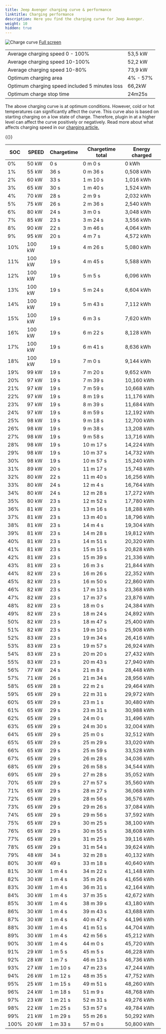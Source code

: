 ```yaml
---
title: Jeep Avenger charging curve & performance
linktitle: Charging performance
description: Here you find the charging curve for Jeep Avenger. 
weight: 10
hidden: true
---
```

<!-- markdownlint-disable MD033 -->
<object type="image/svg+xml" data="../modelnavigation.svg"></object>
![Charge curve](../chargingcurve.svg  "Charging curve")
[Full screen](../chargingcurve.svg)

|  | |
|-----|-----|
|Average charging speed 0 - 100% |53,5 kW|
|Average charging speed 10-100% |52,2 kW|
|Average charging speed 10-80% |73,9 kW|
|Optimum charging area|4% - 57%|
|Optimum charging speed included 5 minutes loss|66,2kW|
|Optimum charge stop time |24m25s|


The above charging curve is at optimum conditions. However, cold or hot temperatures can significantly affect the curve. This curve also is based on starting charging on a low state of charge. Therefore, plugin in at a higher level can affect the curve positively or negatively. Read more about what affects charging speed in our [charging article.](../../../../../technology/battery/charging/) 


{{<evkxdisplayaddarticle />}}

|SOC | SPEED|Chargetime | Chargetime total | Energy charged |
|-----|-----|-----|-----|-----|
|0%|50 kW|  0 s|  0 m 0 s |0 kWh |
|1%|55 kW|  36 s|  0 m 36 s |0,508 kWh |
|2%|60 kW|  33 s|  1 m 10 s |1,016 kWh |
|3%|65 kW|  30 s|  1 m 40 s |1,524 kWh |
|4%|70 kW|  28 s|  2 m 9 s |2,032 kWh |
|5%|75 kW|  26 s|  2 m 36 s |2,540 kWh |
|6%|80 kW|  24 s|  3 m 0 s |3,048 kWh |
|7%|85 kW|  23 s|  3 m 24 s |3,556 kWh |
|8%|90 kW|  22 s|  3 m 46 s |4,064 kWh |
|9%|95 kW|  20 s|  4 m 7 s |4,572 kWh |
|10%|100 kW|  19 s|  4 m 26 s |5,080 kWh |
|11%|100 kW|  19 s|  4 m 45 s |5,588 kWh |
|12%|100 kW|  19 s|  5 m 5 s |6,096 kWh |
|13%|100 kW|  19 s|  5 m 24 s |6,604 kWh |
|14%|100 kW|  19 s|  5 m 43 s |7,112 kWh |
|15%|100 kW|  19 s|  6 m 3 s |7,620 kWh |
|16%|100 kW|  19 s|  6 m 22 s |8,128 kWh |
|17%|100 kW|  19 s|  6 m 41 s |8,636 kWh |
|18%|100 kW|  19 s|  7 m 0 s |9,144 kWh |
|19%|99 kW|  19 s|  7 m 20 s |9,652 kWh |
|20%|97 kW|  19 s|  7 m 39 s |10,160 kWh |
|21%|97 kW|  19 s|  7 m 59 s |10,668 kWh |
|22%|97 kW|  19 s|  8 m 19 s |11,176 kWh |
|23%|97 kW|  19 s|  8 m 39 s |11,684 kWh |
|24%|97 kW|  19 s|  8 m 59 s |12,192 kWh |
|25%|98 kW|  19 s|  9 m 18 s |12,700 kWh |
|26%|98 kW|  19 s|  9 m 38 s |13,208 kWh |
|27%|98 kW|  19 s|  9 m 58 s |13,716 kWh |
|28%|98 kW|  19 s|  10 m 17 s |14,224 kWh |
|29%|98 kW|  19 s|  10 m 37 s |14,732 kWh |
|30%|98 kW|  19 s|  10 m 57 s |15,240 kWh |
|31%|89 kW|  20 s|  11 m 17 s |15,748 kWh |
|32%|80 kW|  22 s|  11 m 40 s |16,256 kWh |
|33%|80 kW|  24 s|  12 m 4 s |16,764 kWh |
|34%|80 kW|  24 s|  12 m 28 s |17,272 kWh |
|35%|80 kW|  23 s|  12 m 52 s |17,780 kWh |
|36%|81 kW|  23 s|  13 m 16 s |18,288 kWh |
|37%|81 kW|  23 s|  13 m 40 s |18,796 kWh |
|38%|81 kW|  23 s|  14 m 4 s |19,304 kWh |
|39%|81 kW|  23 s|  14 m 28 s |19,812 kWh |
|40%|81 kW|  23 s|  14 m 51 s |20,320 kWh |
|41%|81 kW|  23 s|  15 m 15 s |20,828 kWh |
|42%|81 kW|  23 s|  15 m 39 s |21,336 kWh |
|43%|81 kW|  23 s|  16 m 3 s |21,844 kWh |
|44%|82 kW|  23 s|  16 m 26 s |22,352 kWh |
|45%|82 kW|  23 s|  16 m 50 s |22,860 kWh |
|46%|82 kW|  23 s|  17 m 13 s |23,368 kWh |
|47%|82 kW|  23 s|  17 m 37 s |23,876 kWh |
|48%|82 kW|  23 s|  18 m 0 s |24,384 kWh |
|49%|82 kW|  23 s|  18 m 24 s |24,892 kWh |
|50%|82 kW|  23 s|  18 m 47 s |25,400 kWh |
|51%|82 kW|  23 s|  19 m 10 s |25,908 kWh |
|52%|83 kW|  23 s|  19 m 34 s |26,416 kWh |
|53%|83 kW|  23 s|  19 m 57 s |26,924 kWh |
|54%|83 kW|  23 s|  20 m 20 s |27,432 kWh |
|55%|83 kW|  23 s|  20 m 43 s |27,940 kWh |
|56%|77 kW|  24 s|  21 m 8 s |28,448 kWh |
|57%|71 kW|  26 s|  21 m 34 s |28,956 kWh |
|58%|65 kW|  28 s|  22 m 2 s |29,464 kWh |
|59%|65 kW|  29 s|  22 m 31 s |29,972 kWh |
|60%|65 kW|  29 s|  23 m 1 s |30,480 kWh |
|61%|65 kW|  29 s|  23 m 31 s |30,988 kWh |
|62%|65 kW|  29 s|  24 m 0 s |31,496 kWh |
|63%|65 kW|  29 s|  24 m 30 s |32,004 kWh |
|64%|65 kW|  29 s|  25 m 0 s |32,512 kWh |
|65%|65 kW|  29 s|  25 m 29 s |33,020 kWh |
|66%|65 kW|  29 s|  25 m 59 s |33,528 kWh |
|67%|65 kW|  29 s|  26 m 28 s |34,036 kWh |
|68%|65 kW|  29 s|  26 m 58 s |34,544 kWh |
|69%|65 kW|  29 s|  27 m 28 s |35,052 kWh |
|70%|65 kW|  29 s|  27 m 57 s |35,560 kWh |
|71%|65 kW|  29 s|  28 m 27 s |36,068 kWh |
|72%|65 kW|  29 s|  28 m 56 s |36,576 kWh |
|73%|65 kW|  29 s|  29 m 26 s |37,084 kWh |
|74%|65 kW|  29 s|  29 m 56 s |37,592 kWh |
|75%|65 kW|  29 s|  30 m 25 s |38,100 kWh |
|76%|65 kW|  29 s|  30 m 55 s |38,608 kWh |
|77%|65 kW|  29 s|  31 m 25 s |39,116 kWh |
|78%|65 kW|  29 s|  31 m 54 s |39,624 kWh |
|79%|48 kW|  34 s|  32 m 28 s |40,132 kWh |
|80%|30 kW|  49 s|  33 m 18 s |40,640 kWh |
|81%|30 kW| 1 m 4 s|  34 m 22 s |41,148 kWh |
|82%|30 kW| 1 m 4 s|  35 m 26 s |41,656 kWh |
|83%|30 kW| 1 m 4 s|  36 m 31 s |42,164 kWh |
|84%|30 kW| 1 m 4 s|  37 m 35 s |42,672 kWh |
|85%|30 kW| 1 m 4 s|  38 m 39 s |43,180 kWh |
|86%|30 kW| 1 m 4 s|  39 m 43 s |43,688 kWh |
|87%|30 kW| 1 m 4 s|  40 m 47 s |44,196 kWh |
|88%|30 kW| 1 m 4 s|  41 m 51 s |44,704 kWh |
|89%|30 kW| 1 m 4 s|  42 m 56 s |45,212 kWh |
|90%|30 kW| 1 m 4 s|  44 m 0 s |45,720 kWh |
|91%|29 kW| 1 m 5 s|  45 m 5 s |46,228 kWh |
|92%|28 kW| 1 m 7 s|  46 m 13 s |46,736 kWh |
|93%|27 kW| 1 m 10 s|  47 m 23 s |47,244 kWh |
|94%|26 kW| 1 m 12 s|  48 m 35 s |47,752 kWh |
|95%|25 kW| 1 m 15 s|  49 m 51 s |48,260 kWh |
|96%|24 kW| 1 m 18 s|  51 m 9 s |48,768 kWh |
|97%|23 kW| 1 m 21 s|  52 m 31 s |49,276 kWh |
|98%|22 kW| 1 m 25 s|  53 m 57 s |49,784 kWh |
|99%|21 kW| 1 m 29 s|  55 m 26 s |50,292 kWh |
|100%|20 kW| 1 m 33 s|  57 m 0 s |50,800 kWh |
